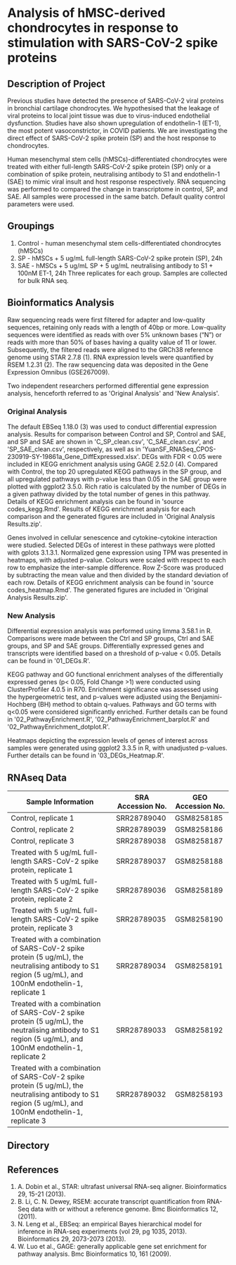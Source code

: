# Analysis of hMSC-derived chondrocytes in response to stimulation with SARS-CoV-2 spike proteins

## Description of Project
Previous studies have detected the presence of SARS-CoV-2 viral proteins in bronchial cartilage chondrocytes. We hypothesised that the leakage of viral proteins to local joint tissue was due to virus-induced endothelial dysfunction. Studies have also shown upregulation of endothelin-1 (ET-1), the most potent vasoconstrictor, in COVID patients. We are investigating the direct effect of SARS-CoV-2 spike protein (SP) and the host response to chondrocytes. 

Human mesenchymal stem cells (hMSCs)-differentiated chondrocytes were treated with either full-length SARS-CoV-2 spike protein (SP) only or a combination of spike protein, neutralising antibody to S1 and endothelin-1 (SAE) to mimic viral insult and host response respectively. RNA sequencing was performed to compared the change in transcriptome in control, SP, and SAE. All samples were processed in the same batch. Default quality control parameters were used. 

## Groupings
1. Control - human mesenchymal stem cells-differentiated chondrocytes (hMSCs)
2. ⁠SP - hMSCs + 5 ug/mL full-length SARS-CoV-2 spike protein (SP), 24h
3. ⁠SAE - hMSCs + 5 ug/mL SP + 5 ug/mL neutralising antibody to S1 + 100nM ET-1, 24h
Three replicates for each group. Samples are collected for bulk RNA seq.

## Bioinformatics Analysis
Raw sequencing reads were first filtered for adapter and low-quality sequences, retaining only reads with a length of 40bp or more. Low-quality sequences were identified as reads with over 5% unknown bases (“N”) or reads with more than 50% of bases having a quality value of 11 or lower. Subsequently, the filtered reads were aligned to the GRCh38 reference genome using STAR 2.7.8 (1). RNA expression levels were quantified by RSEM 1.2.31 (2). The raw sequencing data was deposited in the Gene Expression Omnibus (GSE267009).

Two independent researchers performed differential gene expression analysis, henceforth referred to as 'Original Analysis' and 'New Analysis'. 

### Original Analysis
The default EBSeq 1.18.0 (3) was used to conduct differential expression analysis. Results for comparison between Control and SP, Control and SAE, and SP and SAE are shown in 'C_SP_clean.csv', 'C_SAE_clean.csv', and 'SP_SAE_clean.csv', respectively, as well as in 'YuanSF_RNASeq_CPOS-230919-SY-19861a_Gene_DiffExpressed.xlsx'. DEGs with FDR < 0.05 were included in KEGG enrichment analysis using GAGE 2.52.0 (4). Compared with Control, the top 20 upregulated KEGG pathways in the SP group, and all upregulated pathways with p-value less than 0.05 in the SAE group were plotted with ggplot2 3.5.0. Rich ratio is calculated by the number of DEGs in a given pathway divided by the total number of genes in this pathway. Details of KEGG enrichment analysis can be found in 'source codes_kegg.Rmd'. Results of KEGG enrichmnet analysis for each comparison and the generated figures are included in 'Original Analysis Results.zip'.

Genes involved in cellular senescence and cytokine-cytokine interaction were studied. Selected DEGs of interest in these pathways were plotted with gplots 3.1.3.1. Normalized gene expression using TPM was presented in heatmaps, with adjusted p-value. Colours were scaled with respect to each row to emphasize the inter-sample difference. Row Z-Score was produced by subtracting the mean value and then divided by the standard deviation of each row. Details of KEGG enrichment analysis can be found in 'source codes_heatmap.Rmd'. The generated figures are included in 'Original Analysis Results.zip'.

### New Analysis
Differential expression analysis was performed using limma 3.58.1 in R. Comparisons were made between the Ctrl and SP groups, Ctrl and SAE groups, and SP and SAE groups. Differentially expressed genes and transcripts were identified based on a threshold of p-value < 0.05. Details can be found in '01_DEGs.R'. 

KEGG pathway and GO functional enrichment analyses of the differentially expressed genes (p< 0.05, Fold Change >1) were conducted using ClusterProfiler 4.0.5 in R70. Enrichment significance was assessed using the hypergeometric test, and p-values were adjusted using the Benjamini-Hochberg (BH) method to obtain q-values. Pathways and GO terms with q<0.05 were considered significantly enriched. Further details can be found in '02_PathwayEnrichment.R', '02_PathwayEnrichment_barplot.R' and '02_PathwayEnrichment_dotplot.R'.

Heatmaps depicting the expression levels of genes of interest across samples were generated using ggplot2 3.3.5 in R, with unadjusted p-values. Further details can be found in '03_DEGs_Heatmap.R'.

## RNAseq Data
| Sample Information | SRA Accession No. | GEO Accession No. |
| ----------- | ----------- |----------- |
| Control, replicate 1| SRR28789040 | GSM8258185 |
| Control, replicate 2| SRR28789039 | GSM8258186 |
| Control, replicate 3| SRR28789038 | GSM8258187 |
| Treated with 5 ug/mL full-length SARS-CoV-2 spike protein, replicate 1 | SRR28789037 | GSM8258188 |
| Treated with 5 ug/mL full-length SARS-CoV-2 spike protein, replicate 2 | SRR28789036 | GSM8258189 |
| Treated with 5 ug/mL full-length SARS-CoV-2 spike protein, replicate 3 | SRR28789035 | GSM8258190 |
| Treated with a combination of SARS-CoV-2 spike protein (5 ug/mL), the neutralising antibody to S1 region (5 ug/mL), and 100nM endothelin-1, replicate 1 | SRR28789034 | GSM8258191 |
| Treated with a combination of SARS-CoV-2 spike protein (5 ug/mL), the neutralising antibody to S1 region (5 ug/mL), and 100nM endothelin-1, replicate 2 | SRR28789033 | GSM8258192 |
| Treated with a combination of SARS-CoV-2 spike protein (5 ug/mL), the neutralising antibody to S1 region (5 ug/mL), and 100nM endothelin-1, replicate 3 | SRR28789032 | GSM8258193 |

## Directory


## References
1. A. Dobin et al., STAR: ultrafast universal RNA-seq aligner. Bioinformatics 29, 15-21 (2013).
2. B. Li, C. N. Dewey, RSEM: accurate transcript quantification from RNA-Seq data with or without a reference genome. Bmc Bioinformatics 12,  (2011).
3. N. Leng et al., EBSeq: an empirical Bayes hierarchical model for inference in RNA-seq experiments (vol 29, pg 1035, 2013). Bioinformatics 29, 2073-2073 (2013).
4. W. Luo et al., GAGE: generally applicable gene set enrichment for pathway analysis. Bmc Bioinformatics 10, 161 (2009).
